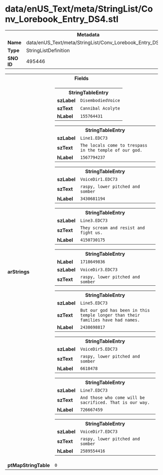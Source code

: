 <h1>data/enUS_Text/meta/StringList/Conv_Lorebook_Entry_DS4.stl</h1><table><tr><th colspan="100%">Metadata</th></tr><tr><td><b>Name</b></td><td>data/enUS_Text/meta/StringList/Conv_Lorebook_Entry_DS4.stl</td></tr><tr><td><b>Type</b></td><td>StringListDefinition</td></tr><tr><td><b>SNO ID</b></td><td>495446</td></tr></table>

<table><tr><th colspan="100%">Fields</th></tr><tr><td><b>arStrings</b></td><td><table><tr><th colspan="100%">StringTableEntry</th></tr><tr><td><b>szLabel</b></td><td><code>DisembodiedVoice</code></td></tr><tr><td><b>szText</b></td><td><code>Cannibal Acolyte</code></td></tr><tr><td><b>hLabel</b></td><td><code>155764431</code></td></tr></table>


<table><tr><th colspan="100%">StringTableEntry</th></tr><tr><td><b>szLabel</b></td><td><code>Line1.EDC73</code></td></tr><tr><td><b>szText</b></td><td><code>The locals come to trespass in the temple of our god.</code></td></tr><tr><td><b>hLabel</b></td><td><code>1567794237</code></td></tr></table>


<table><tr><th colspan="100%">StringTableEntry</th></tr><tr><td><b>szLabel</b></td><td><code>VoiceDir1.EDC73</code></td></tr><tr><td><b>szText</b></td><td><code>raspy, lower pitched and somber</code></td></tr><tr><td><b>hLabel</b></td><td><code>3430681194</code></td></tr></table>


<table><tr><th colspan="100%">StringTableEntry</th></tr><tr><td><b>szLabel</b></td><td><code>Line3.EDC73</code></td></tr><tr><td><b>szText</b></td><td><code>They scream and resist and fight us.</code></td></tr><tr><td><b>hLabel</b></td><td><code>4150730175</code></td></tr></table>


<table><tr><th colspan="100%">StringTableEntry</th></tr><tr><td><b>hLabel</b></td><td><code>1718649836</code></td></tr><tr><td><b>szLabel</b></td><td><code>VoiceDir3.EDC73</code></td></tr><tr><td><b>szText</b></td><td><code>raspy, lower pitched and somber</code></td></tr></table>


<table><tr><th colspan="100%">StringTableEntry</th></tr><tr><td><b>szLabel</b></td><td><code>Line5.EDC73</code></td></tr><tr><td><b>szText</b></td><td><code>But our god has been in this temple longer than their families have had names.</code></td></tr><tr><td><b>hLabel</b></td><td><code>2438698817</code></td></tr></table>


<table><tr><th colspan="100%">StringTableEntry</th></tr><tr><td><b>szLabel</b></td><td><code>VoiceDir5.EDC73</code></td></tr><tr><td><b>szText</b></td><td><code>raspy, lower pitched and somber</code></td></tr><tr><td><b>hLabel</b></td><td><code>6618478</code></td></tr></table>


<table><tr><th colspan="100%">StringTableEntry</th></tr><tr><td><b>szLabel</b></td><td><code>Line7.EDC73</code></td></tr><tr><td><b>szText</b></td><td><code>And those who come will be sacrificed. That is our way.</code></td></tr><tr><td><b>hLabel</b></td><td><code>726667459</code></td></tr></table>


<table><tr><th colspan="100%">StringTableEntry</th></tr><tr><td><b>szLabel</b></td><td><code>VoiceDir7.EDC73</code></td></tr><tr><td><b>szText</b></td><td><code>raspy, lower pitched and somber</code></td></tr><tr><td><b>hLabel</b></td><td><code>2589554416</code></td></tr></table>


</td></tr><tr><td><b>ptMapStringTable</b></td><td><code>0</code></td></tr></table>

